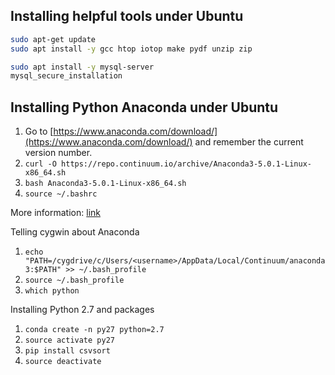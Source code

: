 

## Installing helpful tools under Ubuntu

```bash
sudo apt-get update
sudo apt install -y gcc htop iotop make pydf unzip zip
```
```bash
sudo apt install -y mysql-server
mysql_secure_installation
```

## Installing Python Anaconda under Ubuntu

1. Go to [https://www.anaconda.com/download/](https://www.anaconda.com/download/) and remember the current version number.
2. `curl -O https://repo.continuum.io/archive/Anaconda3-5.0.1-Linux-x86_64.sh`
3. `bash Anaconda3-5.0.1-Linux-x86_64.sh`
4. `source ~/.bashrc`

More information: [link](https://www.digitalocean.com/community/tutorials/how-to-install-the-anaconda-python-distribution-on-ubuntu-16-04)

Telling cygwin about Anaconda
1. `echo "PATH=/cygdrive/c/Users/<username>/AppData/Local/Continuum/anaconda3:$PATH" >> ~/.bash_profile`
2. `source ~/.bash_profile`
3. `which python`

Installing Python 2.7 and packages
1. `conda create -n py27 python=2.7`
2. `source activate py27`
3. `pip install csvsort`
4. `source deactivate`

